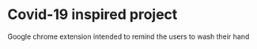 # Covid-19 inspired project

Google chrome extension intended to remind the users to wash their hand
